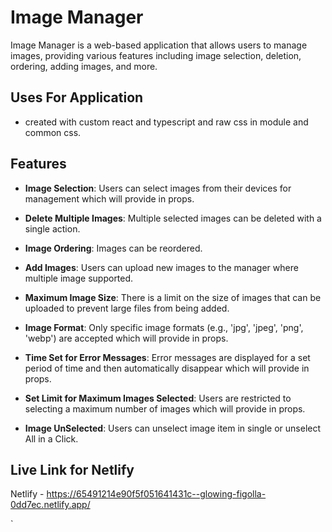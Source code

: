 # Image Manager

Image Manager is a web-based application that allows users to manage images, providing various features including image selection, deletion, ordering, adding images, and more.

## Uses For Application
- created with custom react and typescript and raw css in module and common css.
 
## Features

- **Image Selection**: Users can select images from their devices for management which will provide in props.

- **Delete Multiple Images**: Multiple selected images can be deleted with a single action.

- **Image Ordering**: Images can be reordered.

- **Add Images**: Users can upload new images to the manager where multiple image supported.

- **Maximum Image Size**: There is a limit on the size of images that can be uploaded to prevent large files from being added.

- **Image Format**: Only specific image formats (e.g., 'jpg', 'jpeg', 'png', 'webp') are accepted which will provide in props.

- **Time Set for Error Messages**: Error messages are displayed for a set period of time and then automatically disappear which will provide in props.

- **Set Limit for Maximum Images Selected**: Users are restricted to selecting a maximum number of images which will provide in props.
  
- **Image UnSelected**: Users can unselect image item in single or unselect All in a Click.

  

## Live Link for Netlify
Netlify - https://65491214e90f5f051641431c--glowing-figolla-0dd7ec.netlify.app/

   `
